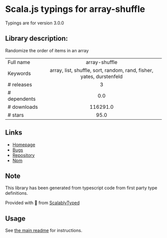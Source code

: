 
# Scala.js typings for array-shuffle

Typings are for version 3.0.0

## Library description:
Randomize the order of items in an array

|                    |                 |
| ------------------ | :-------------: |
| Full name          | array-shuffle |
| Keywords           | array, list, shuffle, sort, random, rand, fisher, yates, durstenfeld |
| # releases         | 3 |
| # dependents       | 0.0 |
| # downloads        | 116291.0 |
| # stars            | 95.0 |

## Links
- [Homepage](https://github.com/sindresorhus/array-shuffle#readme)
- [Bugs](https://github.com/sindresorhus/array-shuffle/issues)
- [Repository](https://github.com/sindresorhus/array-shuffle)
- [Npm](https://www.npmjs.com/package/array-shuffle)
    


## Note
This library has been generated from typescript code from first party type definitions.

Provided with :purple_heart: from [ScalablyTyped](https://github.com/oyvindberg/ScalablyTyped)

## Usage
See [the main readme](../../readme.md) for instructions.


